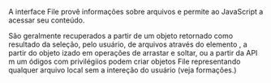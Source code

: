 A interface File provê informações sobre arquivos e permite ao JavaScript  a acessar seu conteúdo.

São geralmente recuperados a partir de um objeto  retornado como resultado da seleção, pelo usuário, de arquivos através do elemento , a partir do objeto izado em operações de arrastar e soltar, ou a partir da API m um ódigos com privilégiios podem criar objetos File representando qualquer arquivo local sem a intereção do usuário (veja formações.)